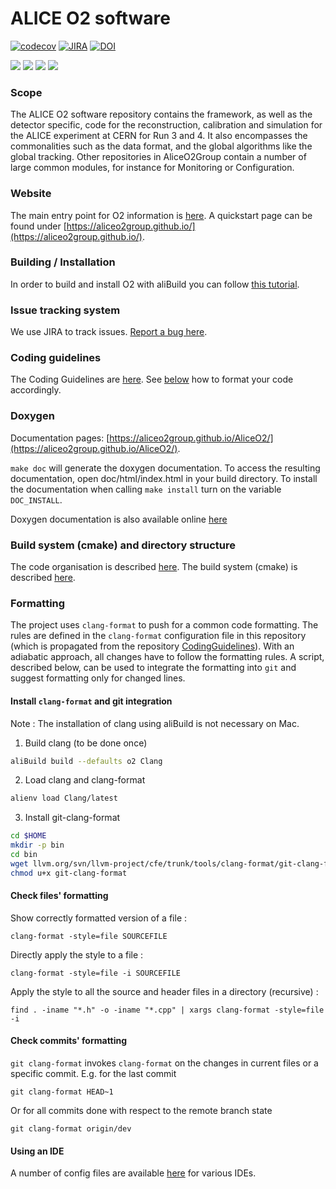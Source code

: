 
ALICE O2 software
=================

[![codecov](https://codecov.io/gh/AliceO2Group/AliceO2/branch/dev/graph/badge.svg)](https://codecov.io/gh/AliceO2Group/AliceO2/branches/dev)
[![JIRA](https://img.shields.io/badge/JIRA-Report%20issue-blue.svg)](https://alice.its.cern.ch/jira/secure/CreateIssue.jspa?pid=11201&issuetype=1)
[![DOI](https://zenodo.org/badge/DOI/10.5281/zenodo.1493334.svg)](https://doi.org/10.5281/zenodo.1493334)

[![](http://ali-ci.cern.ch/repo/buildstatus/AliceO2Group/AliceO2/dev/build_O2_o2.svg)](https://ali-ci.cern.ch/repo/logs/AliceO2Group/AliceO2/dev/latest/build_O2_o2/fullLog.txt)
[![](http://ali-ci.cern.ch/repo/buildstatus/AliceO2Group/AliceO2/dev/build_o2_macos.svg)](https://ali-ci.cern.ch/repo/logs/AliceO2Group/AliceO2/dev/latest/build_o2_macos/fullLog.txt)
[![](http://ali-ci.cern.ch/repo/buildstatus/AliceO2Group/AliceO2/dev/build_o2checkcode_o2.svg)](https://ali-ci.cern.ch/repo/logs/AliceO2Group/AliceO2/dev/latest/build_o2checkcode_o2/fullLog.txt)
[![](http://ali-ci.cern.ch/repo/buildstatus/AliceO2Group/AliceO2/dev/build_O2_o2-dev-fairroot.svg)](https://ali-ci.cern.ch/repo/logs/AliceO2Group/AliceO2/dev/latest/build_O2_o2-dev-fairroot/fullLog.txt)

### Scope
The ALICE O2 software repository contains the framework, as well as the detector specific, code for the reconstruction, calibration and simulation for the ALICE experiment at CERN for Run 3 and 4. It also encompasses the commonalities such as the data format, and the global algorithms like the global tracking.
Other repositories in AliceO2Group contain a number of large common modules, for instance for Monitoring or Configuration.

### Website
The main entry point for O2 information is [here](http://alice-o2.web.cern.ch/).
A quickstart page can be found under [https://aliceo2group.github.io/](https://aliceo2group.github.io/).

### Building / Installation
In order to build and install O2 with aliBuild you can follow [this tutorial](http://alisw.github.io/alibuild/o2-tutorial.html).

### Issue tracking system
We use JIRA to track issues. [Report a bug here](https://alice.its.cern.ch/jira/secure/CreateIssue.jspa?pid=11201&issuetype=1).

### Coding guidelines
The Coding Guidelines are [here](https://github.com/AliceO2Group/CodingGuidelines).
See [below](###Formatting) how to format your code accordingly.

### Doxygen
Documentation pages: [https://aliceo2group.github.io/AliceO2/](https://aliceo2group.github.io/AliceO2/).

`make doc` will generate the doxygen documentation.
To access the resulting documentation, open doc/html/index.html in your
build directory. To install the documentation when calling `make install`
turn on the variable `DOC_INSTALL`.

Doxygen documentation is also available online [here](http://aliceo2group.github.io/AliceO2/)

### Build system (cmake) and directory structure
The code organisation is described [here](doc/CodeOrganization.md).
The build system (cmake) is described [here](doc/CMakeInstructions.md).

### Formatting
The project uses `clang-format` to push for a common code formatting. The rules are defined in 
the `clang-format` configuration file in this repository (which is propagated from the repository [CodingGuidelines](https://github.com/AliceO2Group/CodingGuidelines)). With an adiabatic
approach, all changes have to follow the formatting rules. A script, described below, can be
used to integrate the formatting into `git` and suggest formatting only for
changed lines.

#### Install `clang-format` and git integration

Note : The installation of clang using aliBuild is not necessary on Mac. 

1. Build clang (to be done once)
```bash
aliBuild build --defaults o2 Clang
```
2. Load clang and clang-format
```bash
alienv load Clang/latest
```
3. Install git-clang-format
```bash
cd $HOME
mkdir -p bin
cd bin
wget llvm.org/svn/llvm-project/cfe/trunk/tools/clang-format/git-clang-format
chmod u+x git-clang-format
```

#### Check files' formatting
Show correctly formatted version of a file :
```
clang-format -style=file SOURCEFILE
```

Directly apply the style to a file :
```
clang-format -style=file -i SOURCEFILE
```

Apply the style to all the source and header files in a directory (recursive) : 

```
find . -iname "*.h" -o -iname "*.cpp" | xargs clang-format -style=file -i 
```

#### Check commits' formatting
`git clang-format` invokes `clang-format` on the changes in current files
or a specific commit. E.g. for the last commit
```
git clang-format HEAD~1
```

Or for all commits done with respect to the remote branch state
```
git clang-format origin/dev
```

#### Using an IDE
A number of config files are available [here](https://github.com/AliceO2Group/CodingGuidelines) for various IDEs.
